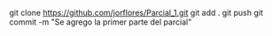 git clone https://github.com/jorflores/Parcial_1.git
git add .
git push 
git commit -m "Se agrego la primer parte del parcial"